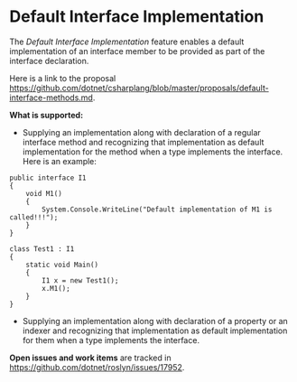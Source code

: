 Default Interface Implementation
=========================

The *Default Interface Implementation* feature enables a default implementation of an interface member to be provided as part of the interface declaration. 

Here is a link to the proposal https://github.com/dotnet/csharplang/blob/master/proposals/default-interface-methods.md. 

**What is supported:**
- Supplying an implementation along with declaration of a regular interface method and recognizing that implementation as default implementation for the method when a type implements the interface. 
Here is an example:
```
public interface I1
{
    void M1() 
    {
        System.Console.WriteLine("Default implementation of M1 is called!!!");
    }
}

class Test1 : I1
{
    static void Main()
    {
        I1 x = new Test1();
        x.M1();
    }
}
```

- Supplying an implementation along with declaration of a property or an indexer and recognizing that implementation as default implementation for them when a type implements the interface. 


**Open issues and work items** are tracked in https://github.com/dotnet/roslyn/issues/17952.
